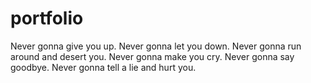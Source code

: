 # portfolio
Never gonna give you up. Never gonna let you down. Never gonna run around and desert you. Never gonna make you cry. Never gonna say goodbye. Never gonna tell a lie and hurt you.  
